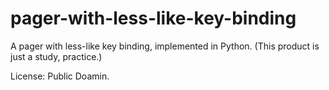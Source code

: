 # pager-with-less-like-key-binding

A pager with less-like key binding, implemented in Python.
(This product is just a study, practice.)

License: Public Doamin.
